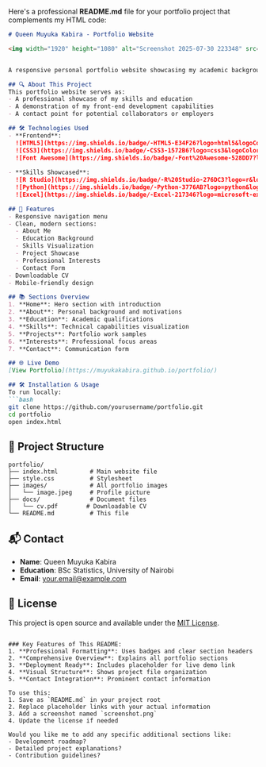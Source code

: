 Here's a professional **README.md** file for your portfolio project that complements my HTML code:

```markdown
# Queen Muyuka Kabira - Portfolio Website

<img width="1920" height="1080" alt="Screenshot 2025-07-30 223348" src="https://github.com/user-attachments/assets/ed010b96-b1cc-4629-8256-c4d9a0dc256d" />


A responsive personal portfolio website showcasing my academic background, skills, projects, and professional interests as a Statistics student and aspiring developer.

## 🔍 About This Project
This portfolio website serves as:
- A professional showcase of my skills and education
- A demonstration of my front-end development capabilities
- A contact point for potential collaborators or employers

## 🛠️ Technologies Used
- **Frontend**: 
  ![HTML5](https://img.shields.io/badge/-HTML5-E34F26?logo=html5&logoColor=white)
  ![CSS3](https://img.shields.io/badge/-CSS3-1572B6?logo=css3&logoColor=white)
  ![Font Awesome](https://img.shields.io/badge/-Font%20Awesome-528DD7?logo=font-awesome&logoColor=white)
  
- **Skills Showcased**:
  ![R Studio](https://img.shields.io/badge/-R%20Studio-276DC3?logo=r&logoColor=white)
  ![Python](https://img.shields.io/badge/-Python-3776AB?logo=python&logoColor=white)
  ![Excel](https://img.shields.io/badge/-Excel-217346?logo=microsoft-excel&logoColor=white)

## 🚀 Features
- Responsive navigation menu
- Clean, modern sections:
  - About Me
  - Education Background
  - Skills Visualization
  - Project Showcase
  - Professional Interests
  - Contact Form
- Downloadable CV
- Mobile-friendly design

## 📚 Sections Overview
1. **Home**: Hero section with introduction
2. **About**: Personal background and motivations
3. **Education**: Academic qualifications
4. **Skills**: Technical capabilities visualization
5. **Projects**: Portfolio work samples
6. **Interests**: Professional focus areas
7. **Contact**: Communication form

## 🌐 Live Demo
[View Portfolio](https://muyukakabira.github.io/portfolio/)

## 🛠️ Installation & Usage
To run locally:
```bash
git clone https://github.com/yourusername/portfolio.git
cd portfolio
open index.html
```

## 📂 Project Structure
```
portfolio/
├── index.html         # Main website file
├── style.css          # Stylesheet
├── images/            # All portfolio images
│   └── image.jpeg     # Profile picture
├── docs/              # Document files
│   └── cv.pdf        # Downloadable CV
└── README.md          # This file
```

## 📬 Contact
- **Name**: Queen Muyuka Kabira
- **Education**: BSc Statistics, University of Nairobi
- **Email**: [your.email@example.com](mailto:muyukaqueen5@gmail.com)

## 📜 License
This project is open source and available under the [MIT License](LICENSE).
```

### Key Features of This README:
1. **Professional Formatting**: Uses badges and clear section headers
2. **Comprehensive Overview**: Explains all portfolio sections
3. **Deployment Ready**: Includes placeholder for live demo link
4. **Visual Structure**: Shows project file organization
5. **Contact Integration**: Prominent contact information

To use this:
1. Save as `README.md` in your project root
2. Replace placeholder links with your actual information
3. Add a screenshot named `screenshot.png`
4. Update the license if needed

Would you like me to add any specific additional sections like:
- Development roadmap?
- Detailed project explanations?
- Contribution guidelines?

